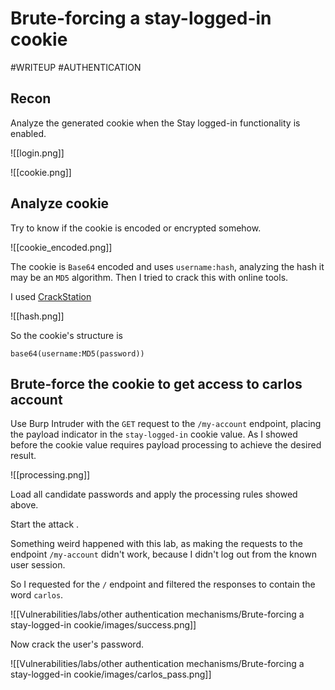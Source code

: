 # Brute-forcing a stay-logged-in cookie

#WRITEUP 
#AUTHENTICATION 

## Recon

Analyze the generated cookie when the Stay logged-in functionality is enabled.

![[login.png]]

![[cookie.png]]

## Analyze cookie

Try to know if the cookie is encoded or encrypted somehow.

![[cookie_encoded.png]]

The cookie is `Base64` encoded and uses `username:hash`, analyzing the hash it may be an `MD5` algorithm. Then I tried to crack this with online tools.

I used [CrackStation](https://crackstation.net/)

![[hash.png]]

So the cookie's structure is

```
base64(username:MD5(password))
```

## Brute-force the cookie to get access to carlos account

Use Burp Intruder with the `GET` request to the `/my-account` endpoint, placing the payload indicator in the `stay-logged-in` cookie value. As I showed before the cookie value requires payload processing to achieve the desired result.

![[processing.png]]

Load all candidate passwords and apply the processing rules showed above.

Start the attack .

Something weird happened with this lab, as making the requests to the endpoint `/my-account` didn't work, because I didn't log out from the known user session.

So I requested for the `/` endpoint and filtered the responses to contain the word `carlos`.

![[Vulnerabilities/labs/other authentication mechanisms/Brute-forcing a stay-logged-in cookie/images/success.png]]

Now crack the user's password.

![[Vulnerabilities/labs/other authentication mechanisms/Brute-forcing a stay-logged-in cookie/images/carlos_pass.png]]
